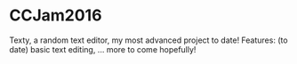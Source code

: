 # CCJam2016
Texty, a random text editor, my most advanced project to date!
Features: (to date)
basic text editing,
... more to come hopefully!
